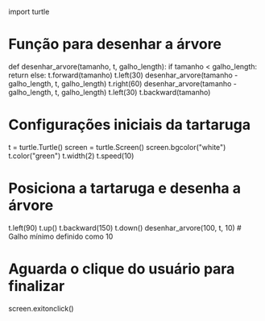 import turtle

# Função para desenhar a árvore
def desenhar_arvore(tamanho, t, galho_length):
    if tamanho < galho_length:
        return
    else:
        t.forward(tamanho)
        t.left(30)
        desenhar_arvore(tamanho - galho_length, t, galho_length)
        t.right(60)
        desenhar_arvore(tamanho - galho_length, t, galho_length)
        t.left(30)
        t.backward(tamanho)

# Configurações iniciais da tartaruga
t = turtle.Turtle()
screen = turtle.Screen()
screen.bgcolor("white")
t.color("green")
t.width(2)
t.speed(10)

# Posiciona a tartaruga e desenha a árvore
t.left(90)
t.up()
t.backward(150)
t.down()
desenhar_arvore(100, t, 10)  # Galho mínimo definido como 10

# Aguarda o clique do usuário para finalizar
screen.exitonclick()
